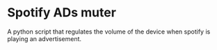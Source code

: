 # Spotify ADs muter
 A python script that regulates the volume of the device when spotify is playing an advertisement.
